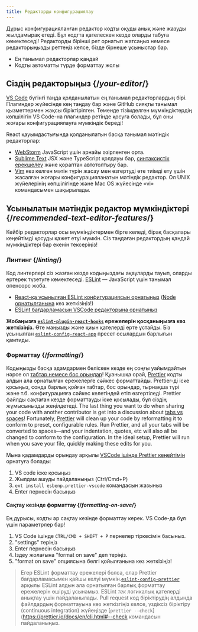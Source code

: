 ```yaml
---
title: Редакторды конфигурациялау
---
```


<Intro>

Дұрыс конфигурацияланған редактор кодты оқуды анық және жазуды жылдамырақ етеді. Бұл кодтта қателескен кезде оларды табуға көмектеседі! Редакторды бірінші рет орнатып жатсаңыз немесе редакторыңызды реттеңіз келсе, бізде бірнеше ұсыныстар бар.

</Intro>

<YouWillLearn>

* Ең танымал редакторлар қандай
* Кодты автоматты түрде форматтау жолы

</YouWillLearn>

## Сіздің редакторыңыз {/*your-editor*/}

[VS Code](https://code.visualstudio.com/) бүгінгі таңда қолданылатын ең танымал редакторлардың бірі. Плагиндер жүйесінде кең таңдау бар және GitHub сияқты танымал қызметтермен жақсы біріктірілген. Төменде тізімделген мүмкіндіктердің көпшілігін VS Code-на плагиндер ретінде қосуға болады, бұл оны жоғары конфигурациялауға мүмкіндік береді!

React қауымдастығында қолданылатын басқа танымал мәтіндік редакторлар:

* [WebStorm](https://www.jetbrains.com/webstorm/) JavaScript үшін арнайы әзірленген орта.
* [Sublime Text](https://www.sublimetext.com/) JSX және TypeScript қолдауы бар, [синтаксистік ерекшелеу](https://stackoverflow.com/a/70960574/458193) және қораптан автотолтыру бар.
* [Vim](https://www.vim.org/) кез келген мәтін түрін жасау мен өзгертуді өте тиімді ету үшін жасалған жоғары конфигурацияланатын мәтіндік редактор. Ол UNIX жүйелерінің көпшілігінде және Mac OS жүйесінде «vi» командасымен шақырылады.

## Ұсынылатын мәтіндік редактор мүмкіндіктері {/*recommended-text-editor-features*/}

Кейбір редакторлар осы мүмкіндіктермен бірге келеді, бірақ басқалары кеңейтімді қосуды қажет етуі мүмкін. Сіз таңдаған редактордың қандай мүмкіндіктері бар екенін тексеріңіз!

### Линтинг {/*linting*/}

Код линтерлері сіз жазған кезде кодыңыздағы ақауларды тауып, оларды ертерек түзетуге көмектеседі. [ESLint](https://eslint.org/) — JavaScript үшін танымал опенсорс жоба.

* [React-қа ұсынылған ESLint конфигурациясын орнатыңыз](https://www.npmjs.com/package/eslint-config-react-app) ([Node орнатылғанына](https://nodejs.org/en/download/current/) көз жеткізіңіз!)
* [ESLint бағдарламасын VSCode редакторына орнатыныз](https://marketplace.visualstudio.com/items?itemName=dbaeumer.vscode-eslint)

**Жобаңызға [`eslint-plugin-react-hooks`](https://www.npmjs.com/package/eslint-plugin-react-hooks) ережелерін қосқаныңызға көз жеткізіңіз.** Өте маңызды және қиын қателерді ерте ұстайды. Біз ұсынылған [`eslint-config-react-app`](https://www.npmjs.com/package/eslint-config-react-app) пресет осылардын барлығын қамтиды.

### Форматтау {/*formatting*/}


Кодыңызды басқа адамдармен бөліскен кезде ең соңғы уайымдайтын нәрсе ол [табтар немесе бос орындар](https://www.google.com/search?q=tabs+vs+spaces)! Қуанышқа орай, [Prettier](https://prettier.io/) кодты алдын ала орнатылған ережелерге сәйкес форматтайды. Prettier-ді іске қосыңыз, сонда барлық қойған табтар, бос орындар, тырнақша түрі және т.б. конфигурацияға сәйкес келетіндей етіп өзгертіледі. Prettier файлды сақтаған кезде форматтауды іске қосылады, бұл сіздің жұмысынызды жеңілдетеді.
The last thing you want to do when sharing your code with another contributor is get into a discussion about [tabs vs spaces](https://www.google.com/search?q=tabs+vs+spaces)! Fortunately, [Prettier](https://prettier.io/) will clean up your code by reformatting it to conform to preset, configurable rules. Run Prettier, and all your tabs will be converted to spaces—and your indentation, quotes, etc will also all be changed to conform to the configuration. In the ideal setup, Prettier will run when you save your file, quickly making these edits for you.

Мына қадамдарды орындау арқылы [VSCode ішінде Prettier кеңейтімін](https://marketplace.visualstudio.com/items?itemName=esbenp.prettier-vscode) орнатуға болады:

1. VS code іске қосыңыз
2. Жылдам ашуды пайдаланыңыз (Ctrl/Cmd+P)
3. `ext install esbenp.prettier-vscode` командасын жазыныз
4. Enter пернесін басыңыз

#### Сақтау кезінде форматтау {/*formatting-on-save*/}

Ең дұрысы, кодты әр сақтау кезінде форматтау керек. VS Code-да бұл үшін параметрлер бар!

1. VS Code iшінде `CTRL/CMD + SHIFT + P` пернелер тіркесімін басыныз.
2. "settings" теріңіз
3. Enter пернесін басыңыз
4. Іздеу жолағына "format on save" деп теріңіз.
5. "format on save" опциясына белгі қойылғанына көз жеткізіңіз!

> Егер ESLint форматтау ережелері болса, олар Prettier бағдарламасымен қайшы келуі мүмкін.[`eslint-config-prettier`](https://github.com/prettier/eslint-config-prettier) арқылы ESLint алдын ала орнатылған барлық форматтау ережелерін өшіруді ұсынамыз. ESLint *тек* логикалық қателерді анықтау үшін пайдаланылады. Pull request код біріктірудің алдында файлдардың форматтауына көз жеткізгіңіз келсе, үздіксіз біріктіру (continuous integration) жүйеңізде [`prettier --check`](https://prettier.io/docs/en/cli.html#--check командасын пайдаланыңыз.
